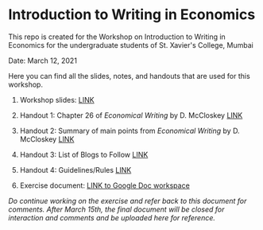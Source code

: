 # Introduction to Writing in Economics

This repo is created for the Workshop on Introduction to Writing in Economics for the undergraduate students of St. Xavier's College, Mumbai 


Date: March 12, 2021 

Here you can find all the slides, notes, and handouts that are used for this workshop. 

1. Workshop slides: [LINK](https://shambhavipriyam.github.io/writing_econ_intro/notes/workshop_slides.html)

2. Handout 1: Chapter 26 of _Economical Writing_ by D. McCloskey [LINK](https://shambhavipriyam.github.io/writing_econ_intro/handouts/ch26_McCloskey_Economical_Writing_handout.pdf)

3. Handout 2: Summary of main points from _Economical Writing_ by D. McCloskey [LINK](https://shambhavipriyam.github.io/writing_econ_intro/handouts/economicalwriting_handout.pdf)

4. Handout 3: List of Blogs to Follow [LINK](https://shambhavipriyam.github.io/writing_econ_intro/handouts/blogs_handout.html)

5. Handout 4: Guidelines/Rules [LINK](https://shambhavipriyam.github.io/writing_econ_intro/handouts/guidelines_handout.pdf)

6. Exercise document: [LINK to Google Doc workspace](https://docs.google.com/document/d/1fceAiHvP4yBhaVUCYCR0Dq4c0ecdyWJwpZQvexu27DA/edit?usp=sharing)

_Do continue working on the exercise and refer back to this document for comments. After March 15th, the final document will be closed for interaction and comments and be uploaded here for reference._
